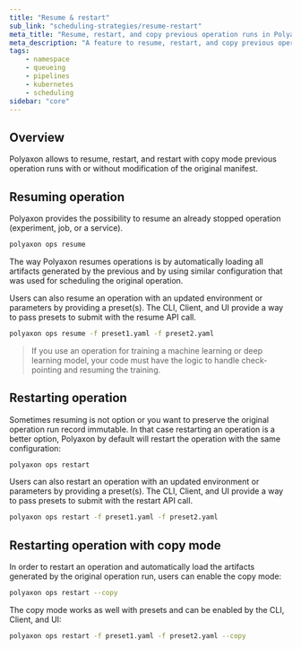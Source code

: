 ```yaml
---
title: "Resume & restart"
sub_link: "scheduling-strategies/resume-restart"
meta_title: "Resume, restart, and copy previous operation runs in Polyaxon - scheduling strategies"
meta_description: "A feature to resume, restart, and copy previous operation runs in Polyaxon."
tags:
    - namespace
    - queueing
    - pipelines
    - kubernetes
    - scheduling
sidebar: "core"
---
```


## Overview

Polyaxon allows to resume, restart, and restart with copy mode previous operation runs with or without modification of the original manifest.

## Resuming operation

Polyaxon provides the possibility to resume an already stopped operation (experiment, job, or a service).

```bash
polyaxon ops resume
```

The way Polyaxon resumes operations is by automatically loading all artifacts generated by the previous and by using similar configuration that was used for scheduling the original operation.  

Users can also resume an operation with an updated environment or parameters by providing a preset(s). The CLI, Client, and UI provide a way to pass presets to submit with the resume API call.

```bash
polyaxon ops resume -f preset1.yaml -f preset2.yaml
```

> If you use an operation for training a machine learning or deep learning model, your code must have the logic to handle check-pointing and resuming the training.

## Restarting operation

Sometimes resuming is not option or you want to preserve the original operation run record immutable. 
In that case restarting an operation is a better option, Polyaxon by default will restart the operation with the same configuration: 

```bash
polyaxon ops restart
```

Users can also restart an operation with an updated environment or parameters by providing a preset(s). The CLI, Client, and UI provide a way to pass presets to submit with the restart API call.

```bash
polyaxon ops restart -f preset1.yaml -f preset2.yaml
```

## Restarting operation with copy mode

In order to restart an operation and automatically load the artifacts generated by the original operation run, users can enable the copy mode:

```bash
polyaxon ops restart --copy
```

The copy mode works as well with presets and can be enabled by the CLI, Client, and UI:

```bash
polyaxon ops restart -f preset1.yaml -f preset2.yaml --copy
```
